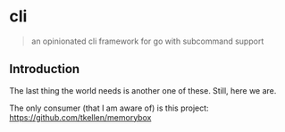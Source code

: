 # cli
> an opinionated cli framework for go with subcommand support

## Introduction
The last thing the world needs is another one of these. Still, here we are.

The only consumer (that I am aware of) is this project:
https://github.com/tkellen/memorybox